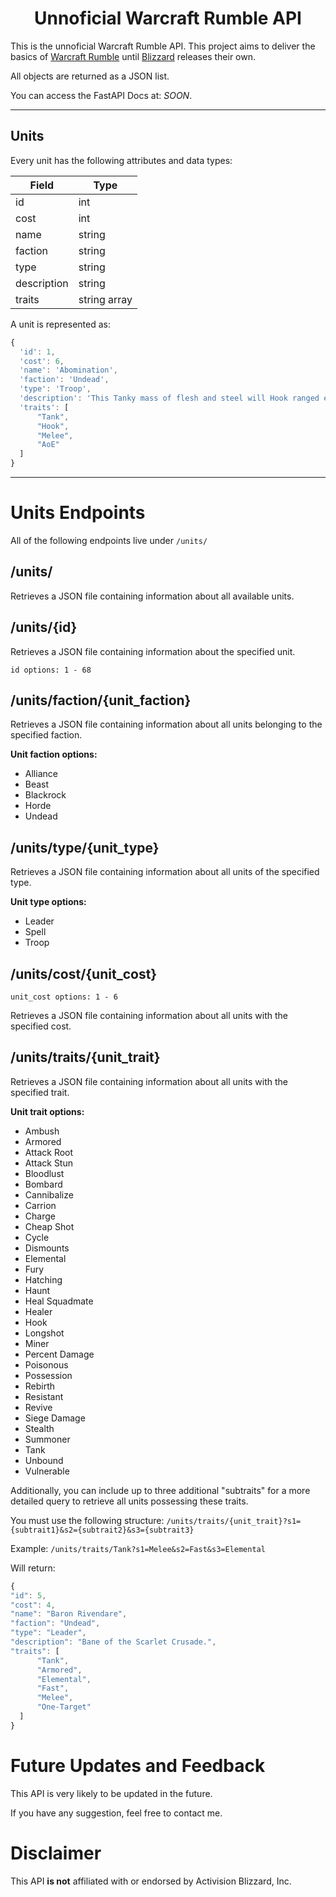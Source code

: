 <h1 align="center">Unnoficial Warcraft Rumble API</h1>

This is the unnoficial Warcraft Rumble API. This project aims to deliver the basics of [Warcraft Rumble](https://warcraftrumble.blizzard.com) until [Blizzard](https://www.blizzard.com) releases their own.

All objects are returned as a JSON list.

You can access the FastAPI Docs at: *SOON*.


--- 


## Units

Every unit has the following attributes and data types: 

| Field  | Type |
|---|---|
| id | int |
| cost | int |
| name | string |
| faction | string |
| type | string |
| description | string |
| traits | string array |

A unit is represented as: 

```javascript
{
  'id': 1,
  'cost': 6,
  'name': 'Abomination',
  'faction': 'Undead',
  'type': 'Troop',
  'description': 'This Tanky mass of flesh and steel will Hook ranged enemies, drawing them into his Cleave attack.',
  'traits': [
      "Tank",
      "Hook",
      "Melee",
      "AoE"
  ]
}
```

---

# Units Endpoints

All of the following endpoints live under `/units/`

## **/units/**

Retrieves a JSON file containing information about all available units.

## **/units/{id}**

Retrieves a JSON file containing information about the specified unit.

` id options: 1 - 68 `

## /units/faction/{unit_faction}

Retrieves a JSON file containing information about all units belonging to the specified faction.

**Unit faction options:**
- Alliance
- Beast
- Blackrock
- Horde
- Undead

## /units/type/{unit_type}

Retrieves a JSON file containing information about all units of the specified type.

**Unit type options:**
- Leader
- Spell
- Troop

## /units/cost/{unit_cost}

` unit_cost options: 1 - 6 `

Retrieves a JSON file containing information about all units with the specified cost.

## **/units/traits/{unit_trait}**

Retrieves a JSON file containing information about all units with the specified trait.

**Unit trait options:**
- Ambush
- Armored
- Attack Root
- Attack Stun
- Bloodlust
- Bombard
- Cannibalize
- Carrion
- Charge
- Cheap Shot
- Cycle
- Dismounts
- Elemental
- Fury
- Hatching
- Haunt
- Heal Squadmate
- Healer
- Hook
- Longshot
- Miner
- Percent Damage
- Poisonous
- Possession
- Rebirth
- Resistant
- Revive
- Siege Damage
- Stealth
- Summoner
- Tank
- Unbound
- Vulnerable

Additionally, you can include up to three additional "subtraits" for a more detailed query to retrieve all units possessing these traits.

You must use the following structure: ` /units/traits/{unit_trait}?s1={subtrait1}&s2={subtrait2}&s3={subtrait3} `



Example:  ` /units/traits/Tank?s1=Melee&s2=Fast&s3=Elemental `

Will return: 

``` javascript
{
"id": 5,
"cost": 4,
"name": "Baron Rivendare",
"faction": "Undead",
"type": "Leader",
"description": "Bane of the Scarlet Crusade.",
"traits": [
      "Tank",
      "Armored",
      "Elemental",
      "Fast",
      "Melee",
      "One-Target"
  ]
}
```

# Future Updates and Feedback

This API is very likely to be updated in the future.

If you have any suggestion, feel free to contact me.

# Disclaimer

This API **is not** affiliated with or endorsed by Activision Blizzard, Inc.
